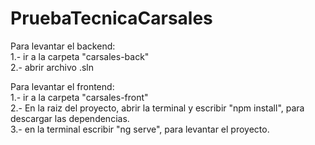 # PruebaTecnicaCarsales
Para levantar el backend:       
1.- ir a la carpeta "carsales-back"                  
2.- abrir archivo .sln

Para levantar el frontend:  
1.- ir a la carpeta "carsales-front"           
2.- En la raiz del proyecto, abrir la terminal y escribir "npm install", para descargar las dependencias.  
3.- en la terminal escribir "ng serve", para levantar el proyecto.     
